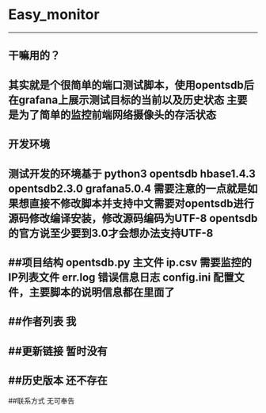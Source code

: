 # Easy_monitor

---
## 干嘛用的？
其实就是个很简单的端口测试脚本，使用opentsdb后在grafana上展示测试目标的当前以及历史状态
主要是为了简单的监控前端网络摄像头的存活状态
---
## 开发环境
测试开发的环境基于
python3
opentsdb
hbase1.4.3
opentsdb2.3.0
grafana5.0.4
**需要注意**的一点就是如果想直接不修改脚本并支持中文需要对opentsdb进行源码修改编译安装，修改源码编码为UTF-8
opentsdb的官方说至少要到3.0才会想办法支持UTF-8
---
##项目结构
opentsdb.py **主文件**
ip.csv  **需要监控的IP列表文件**
err.log **错误信息日志**
config.ini **配置文件，主要脚本的说明信息都在里面了**
---
##作者列表
我
---
##更新链接
暂时没有
---
##历史版本
还不存在
---
##联系方式
无可奉告